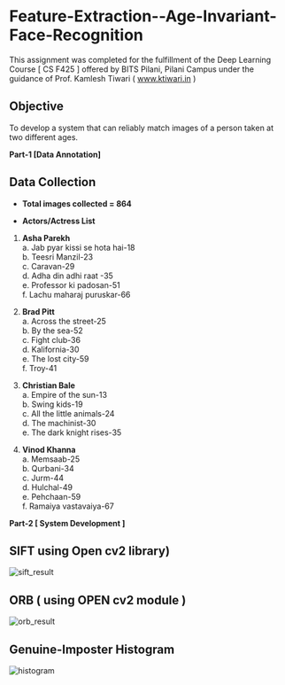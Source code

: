 # Feature-Extraction--Age-Invariant-Face-Recognition

This assignment was completed for the fulfillment of the Deep Learning Course [ CS F425 ] offered by BITS Pilani, Pilani Campus under the guidance of Prof. Kamlesh Tiwari ( www.ktiwari.in )

## Objective
To develop a system that can reliably match images of a person taken at two different ages. 

**Part-1 [Data Annotation]**
## Data Collection
- **Total images collected = 864**
* **Actors/Actress List**

1)	**Asha Parekh**  
  a. Jab pyar kissi se hota hai-18  
  b. Teesri Manzil-23  
  c. Caravan-29  
  d. Adha din adhi raat -35  
  e. Professor ki padosan-51  
  f. Lachu maharaj puruskar-66


2)	**Brad Pitt**  
  a.	Across the street-25  
  b.	By the sea-52  
  c.	Fight club-36  
  d.	Kalifornia-30  
  e.	The lost city-59  
  f.	Troy-41  


3)	**Christian Bale**  
  a.	Empire of the sun-13  
  b.	Swing kids-19  
  c.	All the little animals-24  
  d.	The machinist-30  
  e.	The dark knight rises-35  


4)	**Vinod Khanna**  
  a.	Memsaab-25  
  b.	Qurbani-34  
  c.	Jurm-44  
  d.	Hulchal-49  
  e.	Pehchaan-59  
  f.	Ramaiya vastavaiya-67  

**Part-2 [ System Development ]**
## SIFT using Open cv2 library)
![sift_result](https://user-images.githubusercontent.com/66863370/167271556-d7b3163c-61bb-43e3-9d41-03018af74663.png)

## ORB ( using OPEN cv2 module )
![orb_result](https://user-images.githubusercontent.com/66863370/167271601-ebad2ff9-901a-49fd-bdc9-5736610eb59b.png)


## Genuine-Imposter Histogram
![histogram](https://user-images.githubusercontent.com/66863370/167271619-626505b5-0cd1-471f-b550-9a5ecdf43c55.png)
